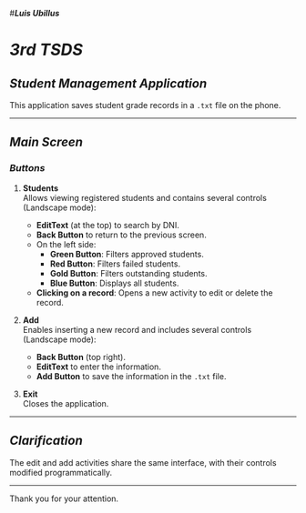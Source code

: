 #***Luis Ubillus***
# ***3rd TSDS***

## ***Student Management Application***

This application saves student grade records in a `.txt` file on the phone.

---

## ***Main Screen***

### ***Buttons***

1. **Students**  
   Allows viewing registered students and contains several controls (Landscape mode):  
   - **EditText** (at the top) to search by DNI.  
   - **Back Button** to return to the previous screen.  
   - On the left side:  
     - **Green Button**: Filters approved students.  
     - **Red Button**: Filters failed students.  
     - **Gold Button**: Filters outstanding students.  
     - **Blue Button**: Displays all students.  
   - **Clicking on a record**: Opens a new activity to edit or delete the record.

2. **Add**  
   Enables inserting a new record and includes several controls (Landscape mode):  
   - **Back Button** (top right).  
   - **EditText** to enter the information.  
   - **Add Button** to save the information in the `.txt` file.

3. **Exit**  
   Closes the application.

---

## ***Clarification***

The edit and add activities share the same interface, with their controls modified programmatically.

---

Thank you for your attention.
